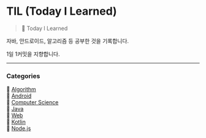 # TIL (Today I Learned)

> 📝 Today I Learned

자바, 안드로이드, 알고리즘 등 공부한 것을 기록합니다.

1일 1커밋을 지향합니다.

---

### Categories

:pushpin: [Algorithm](https://github.com/yujinK/TIL/tree/master/Algorithm)  
:pushpin: [Android](https://github.com/yujinK/TIL/tree/master/Android)  
:pushpin: [Computer Science](https://github.com/yujinK/TIL/tree/master/Computer%20Science)  
:pushpin: [Java](https://github.com/yujinK/TIL/tree/master/Java)  
:pushpin: [Web](https://github.com/yujinK/TIL/tree/master/Web)  
:pushpin: [Kotlin](https://github.com/yujinK/TIL/tree/master/Kotlin)  
:pushpin: [Node.js](https://github.com/yujinK/TIL/tree/master/Node.js)  
